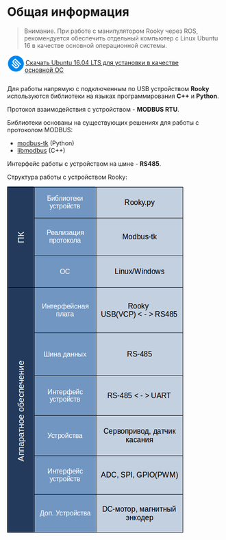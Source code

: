 # Общая информация

>Внимание. При работе с манипулятором Rooky через ROS, рекомендуется обеспечить отдельный компьютер с Linux Ubuntu 16 в качестве основной операционной системы.

<div style="width: 100%; height: 50px; margin:0px 0px 20px; float:left;">
    <a href="https://cdimage.ubuntu.com/ubuntu-gnome/releases/16.04/release/"> 
        <img src="/Rooky/res/ubuntu.png" height="40px" align="left" alt="ubuntu">
    </a>
    <div style="width: 80%; margin:9px 0px; height:20px;">
        <a href="https://cdimage.ubuntu.com/ubuntu-gnome/releases/16.04/release/" style="margin-left:2px; align:left;">Скачать Ubuntu 16.04 LTS для установки в качестве основной ОС</a>
    </div>
</div>

Для работы напрямую с подключенным по USB устройством **Rooky** используются библиотеки на языках программирования **C++** и **Python**.

Протокол взаимодействия с устройством - **MODBUS RTU**.

Библиотеки основаны на существующих решениях для работы с протоколом MODBUS:
* [modbus-tk](https://github.com/ljean/modbus-tk) (Python)
* [libmodbus](https://github.com/stephane/libmodbus) (C++)

Интерфейс работы с устройством на шине - **RS485**.

Структура работы с устройством Rooky:

![device_image](/Rooky/res/edu.png "Struct")